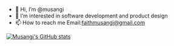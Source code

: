- 👋 Hi, I’m @musangi
- 👀 I’m interested in software development and product design
- 📫 How to reach me Email:faithmusangi@gmail.com


<!---
musangi/musangi is a ✨ special ✨ repository because its `README.md` (this file) appears on your GitHub profile.
You can click the Preview link to take a look at your changes.
--->
[![Musangi's GitHub stats](https://github-readme-stats.vercel.app/api?username=musangi)](https://github.com/anuraghazra/github-readme-stats)
